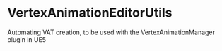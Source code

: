 # VertexAnimationEditorUtils
Automating VAT creation, to be used with the VertexAnimationManager plugin in UE5
